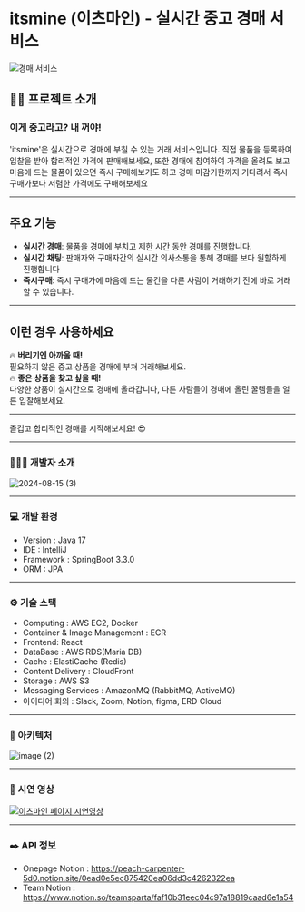 # itsmine (이츠마인) - 실시간 중고 경매 서비스

![경매 서비스](https://github.com/user-attachments/assets/6c8c9286-09f5-4c59-8ff0-8c7c176b0df1)

## 👨‍🏫 프로젝트 소개

### **이게 중고라고? 내 꺼야!**

'itsmine'은 실시간으로 경매에 부칠 수 있는 거래 서비스입니다. 직접 물품을 등록하여 입찰을 받아 합리적인 가격에 판매해보세요, 또한 경매에 참여하여 가격을 올려도 보고 마음에 드는 물품이 있으면 즉시 구매해보기도 하고 경매 마감기한까지 기다려서 즉시 구매가보다 저렴한 가격에도 구매해보세요

---

## 주요 기능

- **실시간 경매**: 물품을 경매에 부치고 제한 시간 동안 경매를 진행합니다.
- **실시간 채팅**: 판매자와 구매자간의 실시간 의사소통을 통해 경매를 보다 원할하게 진행합니다
- **즉시구매**: 즉시 구매가에 마음에 드는 물건을 다른 사람이 거래하기 전에 바로 거래할 수 있습니다.
  
---

## 이런 경우 사용하세요

🔥 **버리기엔 아까울 때!**  
필요하지 않은 중고 상품을 경매에 부쳐 거래해보세요.  
🔥 **좋은 상품을 찾고 싶을 때!**  
다양한 상품이 실시간으로 경매에 올라갑니다, 다른 사람들이 경매에 올린 꿀템들을 얼른 입찰해보세요.

---

즐겁고 합리적인 경매를 시작해보세요! 😎

---

### 🧑‍🤝‍🧑 개발자 소개

![2024-08-15 (3)](https://github.com/user-attachments/assets/e11832f0-c7fb-41b4-8d9f-98822229baae)


---
### 💻 개발 환경
- Version : Java 17
- IDE : IntelliJ
- Framework : SpringBoot 3.3.0
- ORM : JPA
---
### ⚙️ 기술 스택
- Computing : AWS EC2, Docker
- Container & Image Management : ECR
- Frontend: React
- DataBase : AWS RDS(Maria DB)
- Cache : ElastiCache (Redis)
- Content Delivery : CloudFront
- Storage : AWS S3
- Messaging Services : AmazonMQ (RabbitMQ, ActiveMQ)
- 아이디어 회의 : Slack, Zoom, Notion, figma, ERD Cloud
---
### 🔌 아키텍처

![image (2)](https://github.com/user-attachments/assets/d9f0c049-c737-4d5f-80fc-3f4b1503d704)

---
### 📼 시연 영상

[![이츠마인 페이지 시연영상](http://img.youtube.com/vi/ZirbEetGmtY/0.jpg)]((https://www.youtube.com/watch?v=ZirbEetGmtY))


---
### ✒️ API 정보
- Onepage Notion : https://peach-carpenter-5d0.notion.site/0ead0e5ec875420ea06dd3c4262322ea
- Team Notion : https://www.notion.so/teamsparta/faf10b31eec04c97a18819caad6e1a54
